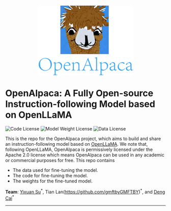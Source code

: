<p align="center" width="100%">
<img src="./image.png" alt="OpenAlpaca" style="width: 50%; min-width: 300px; display: block; margin: auto;">
</p>

# OpenAlpaca: A Fully Open-source Instruction-following Model based on OpenLLaMA


![Code License](https://img.shields.io/badge/Code%20License-Apache_2.0-green.svg)
![Model Weight License](https://img.shields.io/badge/Model_Weight%20License-Apache_2.0-green.svg)
![Data License](https://img.shields.io/badge/Data-CC%20BY--SA%203.0-red.svg)

This is the repo for the OpenAlpaca project, which aims to build and share an instruction-following model based on [OpenLLaMA](https://github.com/openlm-research/open_llama). We note that, following OpenLLaMA, OpenAlpaca is permissively licensed under the Apache 2.0 license which means OpenAlpaca can be used in any academic or commercial purposes for free. This repo contains

- The data used for fine-tuning the model.
- The code for fine-tuning the model.
- The weights for the fine-tuned model.

**Team**: [Yixuan Su](https://yxuansu.github.io/)<sup>\*</sup>, Tian Lan(https://github.com/gmftbyGMFTBY)<sup>\*</sup>, and [Deng Cai](https://jcyk.github.io/)<sup>\*</sup>

****
